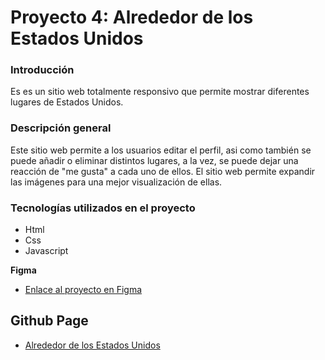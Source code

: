 # Proyecto 4: Alrededor de los Estados Unidos

### Introducción

Es es un sitio web totalmente responsivo que permite mostrar diferentes lugares de Estados Unidos.

### Descripción general

Este sitio web permite a los usuarios editar el perfil, asi como también se puede añadir o eliminar distintos lugares, a la vez, se puede dejar una reacción de "me gusta" a cada uno de ellos. El sitio web permite expandir las imágenes para una mejor visualización de ellas.

### Tecnologías utilizados en el proyecto

* Html
* Css
* Javascript

**Figma**

* [Enlace al proyecto en Figma](https://www.figma.com/file/LDMgqWesKpQkIwhOfEBuTS/WEB%2C-Sprint-5%3A-Around-The-U.S.-%7C-desktop-%2B-mobile?node-id=0%3A1)

## Github Page
* [Alrededor de los Estados Unidos](https://davidpr23.github.io/web_project_4_esp/)

